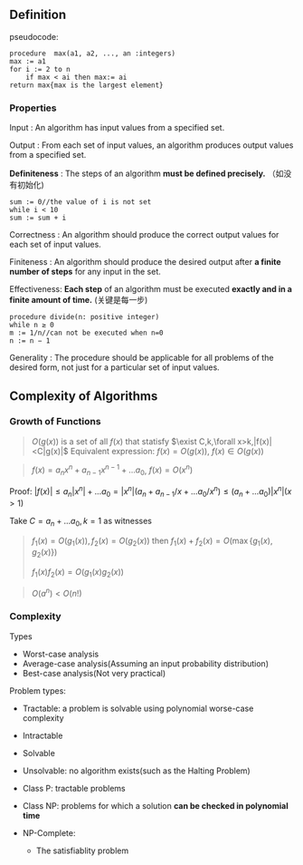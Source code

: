 
## Definition

pseudocode:

```pseudocode
procedure  max(a1, a2, ..., an :integers)
max := a1
for i := 2 to n
    if max < ai then max:= ai
return max{max is the largest element}
```

### Properties
Input : An algorithm has input values from a specified set.

Output : From each set of input values, an algorithm produces output values from a specified set.

**Definiteness** : The steps of an algorithm **must be defined precisely.** （如没有初始化)
```pseudocode
sum := 0//the value of i is not set
while i < 10
sum := sum + i
```
Correctness : An algorithm should produce the correct output values for each set of input values.

Finiteness : An algorithm should produce the desired output after **a finite number of steps** for any input in the set.

Effectiveness: **Each step** of an algorithm must be executed **exactly and in a finite amount of time.** (关键是每一步)
```pseudocode
procedure divide(n: positive integer)
while n ≥ 0
m := 1/n//can not be executed when n=0
n := n − 1
```
Generality : The procedure should be applicable for all problems of the desired form, not just for a particular set of input values.

## Complexity of Algorithms

### Growth of Functions

> $O(g(x))$ is a set of all $f(x)$ that statisfy $\exist C,k,\forall x>k,|f(x)|<C|g(x)|$
> Equivalent expression: $f(x)=O(g(x)), \ f(x)\in O(g(x))$



> $f(x)=a_nx^n+a_{n-1}x^{n-1}+\dots a_0$, $f(x)=O(x^n)$

Proof: $|f(x)|\leq a_n|x^n|+\dots a_0=|x^n|(a_n+a_{n-1}/x+\dots a_0/x^n) \leq (a_n+\dots a_0)|x^n|(x>1)$

Take $C=a_n+\dots a_0,k=1$ as witnesses

> $f_1(x)=O(g_1(x)),f_2(x)=O(g_2(x))$ then $f_1(x)+f_2(x)=O(\max\{g_1(x),g_2(x)\})$
>
> $f_1(x)f_2(x)=O(g_1(x)g_2(x))$

> $O(a^n)<O(n!)$

### Complexity

Types

- Worst-case analysis
- Average-case analysis(Assuming an input probability distribution)
- Best-case analysis(Not very practical)

Problem types:

- Tractable: a problem is solvable using polynomial worse-case complexity
- Intractable
- Solvable
- Unsolvable: no algorithm exists(such as the Halting Problem)



- Class P: tractable problems
- Class NP: problems for which a solution **can be checked in polynomial time**
- NP-Complete:
    - The satisfiablity problem
